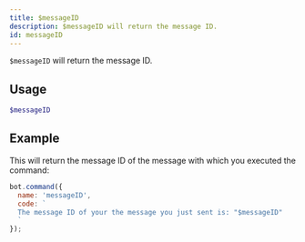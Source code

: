 ```yaml
---
title: $messageID
description: $messageID will return the message ID.
id: messageID
---
```


`$messageID` will return the message ID.

## Usage

```php
$messageID
```


## Example

This will return the message ID of the message with which you executed the command:

```javascript
bot.command({
  name: 'messageID',
  code: `
  The message ID of your the message you just sent is: "$messageID"
  `
});
```

